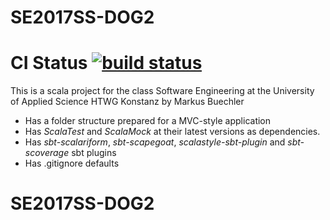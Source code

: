 SE2017SS-DOG2
=========================
# CI Status [![build status](https://travis-ci.org/MarkusBuechler/SE2017SS-DOG.svg?branch=development)](https://github.com/MarkusBuechler/SE2017SS-DOG/tree/development)

This is a scala project for the
class Software Engineering at the University of Applied Science HTWG Konstanz by Markus Buechler

* Has a folder structure prepared for a MVC-style application
* Has *ScalaTest* and *ScalaMock* at their latest versions as dependencies.
* Has *sbt-scalariform*, *sbt-scapegoat*, *scalastyle-sbt-plugin* and *sbt-scoverage* sbt plugins
* Has .gitignore defaults

# SE2017SS-DOG2

